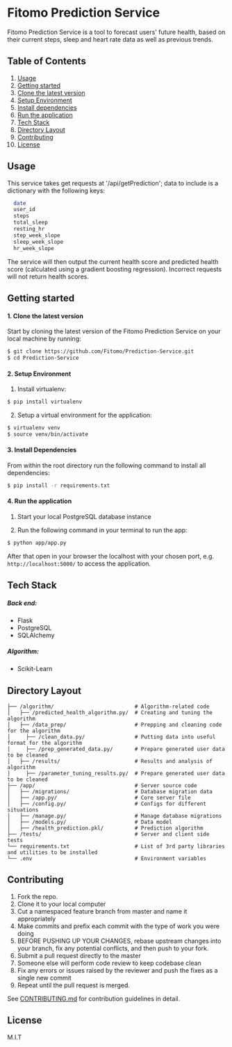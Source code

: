 # Fitomo Prediction Service

  Fitomo Prediction Service is a tool to forecast users' future health, based on their current steps, sleep and heart rate data as well as previous trends.

## Table of Contents
1. [Usage](#Usage)
2. [Getting started](#Getting-Started)
  1. [Clone the latest version](#Clone-Latest)
  2. [Setup Environment](#Setup-Environment)
  3. [Install dependencies](#Install-Dependencies)
  4. [Run the application](#Run-Application)
3. [Tech Stack](#Tech-Stack)
4. [Directory Layout](#Directory-Layout)
5. [Contributing](#Contributing)
6. [License](#License)

## Usage

  This service takes get requests at '/api/getPrediction'; data to include is a dictionary with the following keys:
  ```sh
    date
    user_id
    steps
    total_sleep
    resting_hr
    step_week_slope
    sleep_week_slope
    hr_week_slope
  ```
  The service will then output the current health score and predicted health score (calculated using a gradient boosting regression). Incorrect requests will not return health scores.

## Getting started

#### 1. Clone the latest version

  Start by cloning the latest version of the Fitomo Prediction Service on your local machine by running:

  ```sh
  $ git clone https://github.com/Fitomo/Prediction-Service.git
  $ cd Prediction-Service
  ```

#### 2. Setup Environment

  1. Install virtualenv:

  ```sh
  $ pip install virtualenv
  ```

  2. Setup a virtual environment for the application:

  ```sh
  $ virtualenv venv
  $ source venv/bin/activate
  ```

#### 3. Install Dependencies
  From within the root directory run the following command to install all dependencies:

  ```sh
  $ pip install -r requirements.txt
  ```

#### 4. Run the application

  1. Start your local PostgreSQL database instance

  2. Run the following command in your terminal to run the app:

  ```sh
  $ python app/app.py
  ```

  After that open in your browser the localhost with your chosen port, e.g. ``` http://localhost:5000/ ``` to access the application.

## Tech Stack

##### Back end:
- Flask
- PostgreSQL
- SQLAlchemy

##### Algorithm:
- Scikit-Learn

## Directory Layout
```
├── /algorithm/                          # Algorithm-related code
│   ├── /predicted_health_algorithm.py/  # Creating and tuning the algorithm
│   ├── /data_prep/                      # Prepping and cleaning code for the algorithm
│     ├── /clean_data.py/                # Putting data into useful format for the algorithm
│     ├── /prep_generated_data.py/       # Prepare generated user data to be cleaned
│   ├── /results/                        # Results and analysis of algorithm
│     ├── /parameter_tuning_results.py/  # Prepare generated user data to be cleaned
├── /app/                                # Server source code
│   ├── /migrations/                     # Database migration data
│   ├── /app.py/                         # Core server file
│   ├── /config.py/                      # Configs for different situations
│   ├── /manage.py/                      # Manage database migrations
│   ├── /models.py/                      # Data model
│   ├── /health_prediction.pkl/          # Prediction algorithm
├── /tests/                              # Server and client side tests
└── requirements.txt                     # List of 3rd party libraries and utilities to be installed
└── .env                                 # Environment variables
```

## Contributing

  1. Fork the repo.
  2. Clone it to your local computer
  3. Cut a namespaced feature branch from master and name it appropriately
  4. Make commits and prefix each commit with the type of work you were doing
  5. BEFORE PUSHING UP YOUR CHANGES, rebase upstream changes into your branch, fix any potential conflicts, and then push to your fork.
  6. Submit a pull request directly to the master
  7. Someone else will perform code review to keep codebase clean
  8. Fix any errors or issues raised by the reviewer and push the fixes as a single new commit
  9. Repeat until the pull request is merged.

See [CONTRIBUTING.md](CONTRIBUTING.md) for contribution guidelines in detail.

## License

M.I.T
